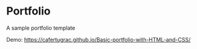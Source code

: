 # Portfolio
A sample portfolio template

 Demo:
   https://cafertugrac.github.io/Basic-portfolio-with-HTML-and-CSS/
